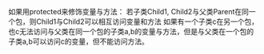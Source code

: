 如果用protected来修饰变量与方法： 若子类Child1, Child2与父类Parent在同一个包，则Child1与Child2可以相互访问变量和方法
如果有一个子类c在另一个包，也c无法访问与父类在同一个包的子类a,b的变量与方法，但是与父类在一个包的子类a,b可以访问c的变量，但不能访问方法。

